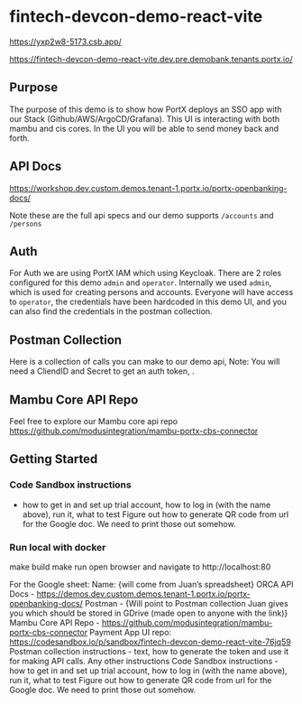 # fintech-devcon-demo-react-vite

https://yxp2w8-5173.csb.app/

https://fintech-devcon-demo-react-vite.dev.pre.demobank.tenants.portx.io/

## Purpose
The purpose of this demo is to show how PortX deploys an SSO app with our Stack (Github/AWS/ArgoCD/Grafana).
This UI is interacting with both mambu and cis cores.
In the UI you will be able to send money back and forth.

## API Docs
https://workshop.dev.custom.demos.tenant-1.portx.io/portx-openbanking-docs/

Note these are the full api specs and our demo supports `/accounts` and `/persons`

## Auth
For Auth we are using PortX IAM which using Keycloak. There are 2 roles configured for this demo
`admin` and `operator`. Internally we used `admin`, which is used for creating persons and accounts. Everyone will 
have access to `operator`, the credentials have been hardcoded in
this demo UI, and you can also find the credentials in the postman collection.

## Postman Collection
Here is a collection of calls you can make to our demo api, 
Note: You will need a CliendID and Secret to get an auth token, .

## Mambu Core API Repo
Feel free to explore our Mambu core api repo https://github.com/modusintegration/mambu-portx-cbs-connector

## Getting Started

### Code Sandbox instructions 
- how to get in and set up trial account, how to log in (with the name above), run it, what to test
Figure out how to generate QR code from url for the Google doc.  We need to print those out somehow.

### Run local with docker
make build
make run
open browser and navigate to http://localhost:80

For the Google sheet:
Name: {will come from Juan’s spreadsheet}
ORCA API Docs - https://demos.dev.custom.demos.tenant-1.portx.io/portx-openbanking-docs/
Postman - {Will point to Postman collection Juan gives you which should be stored in GDrive (made open to anyone with the link)}
Mambu Core API Repo - https://github.com/modusintegration/mambu-portx-cbs-connector
Payment App UI repo: https://codesandbox.io/p/sandbox/fintech-devcon-demo-react-vite-76jq59
Postman collection instructions - text, how to generate the token and use it for making API calls.  Any other instructions
Code Sandbox instructions - how to get in and set up trial account, how to log in (with the name above), run it, what to test
Figure out how to generate QR code from url for the Google doc.  We need to print those out somehow.
